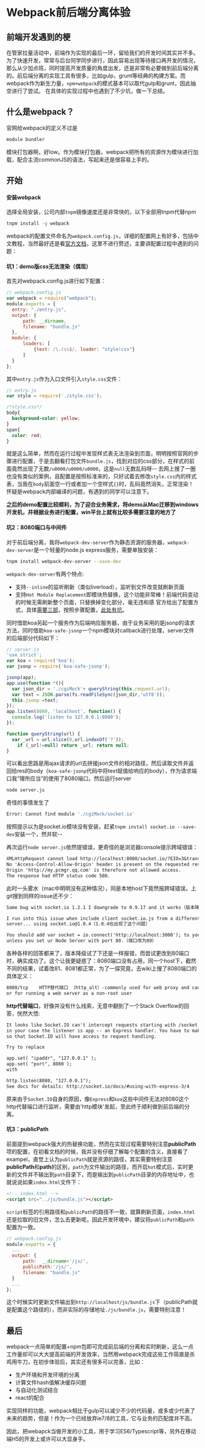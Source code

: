 Webpack前后端分离体验
=============

## 前端开发遇到的梗

在管家拉量活动中，前端作为实现的最后一环，留给我们的开发时间其实并不多。为了快速开发，常常与后台同学同步进行，因此容易出现等待接口再开发的情况，那么从少加点班，同时提高开发质量的角度出发，还是非常有必要做到前后端分离的。前后端分离的实现工具有很多，比如gulp，grunt等经典的构建方案。而webpack作为新生力量，`npm+webpack`的模式基本可以取代gulp和grunt，因此抽空进行了尝试。
在具体的实现过程中也遇到了不少坑，做一下总结。

## 什么是webpack？
官网给webpack的定义不过是
```markdown
module bundler
```
模块打包器啊，好low。作为模块打包器，webpack把所有的资源作为模块进行加载，配合主流commonJS的语法，写起来还是很容易上手的。

## 开始
#### 安装webpack
选择全局安装，公司内部`tnpm`镜像速度还是非常快的，以下全部用tnpm代替npm
```bash
tnpm install -g webpack
```
webpack的配置文件命名为`webpack.config.js`，详细的配置网上有好多，包括中文教程，当然最好还是看[官方文档](http://webpack.github.io/docs/)，这里不进行赘述，主要讲配置过程中遇到的问题：

#### 坑1：demo版css无法渲染（偶现）
首先对webpack.config.js进行如下配置：
```javascript
// webpack.config.js
var webpack = require("webpack");
module.exports = {
  entry: "./entry.js",
  output: {
      path: __dirname,
      filename: "bundle.js"
  },
  module: {
      loaders: [
          {test: /\.css$/, loader: "style!css"}
      ]
  }
};
```
其中`entry.js`作为入口文件引入`style.css`文件：
```javascript
// entry.js
var style = require('./style.css');
```
```css
/*style.css*/
body{
  background-color: yellow;
}
span{
  color: red;
}
```
就是这么简单，然而在运行过程中发现样式表无法渲染到页面，明明按照官网的步骤进行配置，于是去翻看打包文件`bundle.js`，找到对应的css部分，在样式的前面竟然出现了无数`/u0000/u0000/u0000`，这是`null`无数乱码呀--   去网上搜了一圈也没有类似的案例，且配置是按照标准来的，只好试着去修改`style.css`内的样式表，当我在`body`前面空一行或者加一个空样式`{}`时，乱码竟然消失，正常渲染！怀疑是webpack内部编译的问题，有遇到的同学可以注意下。

**之后的demo配置比较顺利，为了迎合业务需求，将demo从Mac迁移到windows开发机，并根据业务进行配置，win平台上就有比较多需要注意的地方了**

#### 坑2：8080端口与中间件
对于前后端分离，我将`webpack-dev-server`作为静态资源的服务器，`webpack-dev-server`是一个轻量的node.js express服务，需要单独安装：
```bash
tnpm install webpack-dev-server --save-dev
```
`webpack-dev-server`有两个特点:
 * 支持`--inline`的监听刷新（类似liverload），监听到文件改变就刷新页面
 * 支持`Hot Module Replacement`即模块热替换，这个功能非常棒！前端代码变动的时候无需刷新整个页面，只替换掉变化部分，毫无违和感
官方给出了配置方式，具体[需要三部](http://webpack.github.io/docs/webpack-dev-server.html#hot-module-replacement-with-node-js-api)，按照步骤配置，[此处有坑](#outputPathid)。

同时借助koa另起一个服务作为后端响应服务器，由于业务采用的是jsonp的请求方法，同时借助`koa-safe-jsonp`一个npm模块对callback进行处理，server文件的后端部分代码如下：
```javascript
// server.js
'use strict';
var koa = require('koa');
var jsonp = require('koa-safe-jsonp');

jsonp(app);
app.use(function *(){
  var json_dir = './cgiMock'+ queryString(this.request.url);
  var text = JSON.parse(fs.readFileSync(json_dir,'utf8'));
  this.jsonp =text;
});
app.listen(8080, 'localhost', function() {
  console.log('listen to 127.0.0.1:8080');
});

function queryString(url) {
  var _url = url.slice(0,url.indexOf('?'));
	if (_url!=null) return _url; return null;
}
```
可以看出思路是用ajax请求的url去拼接json文件的相对路径，然后读取文件并返回给res的body（`koa-safe-jsonp`代码中将text赋值给响应的body），作为请求端口我“理所应当”的使用了8080端口。然后运行server
```bash
node server.js
```
奇怪的事情发生了
```bash
Error: Cannot find module './cgiMock/socket.io'
```
按照提示以为是socket.io模块没有安装，赶紧`tnpm install socket.io --save-dev`安装一个，然并软--

再次运行`node server.js`依然提错误，更奇怪的是浏览器console提示跨域错误：
```markdown
XMLHttpRequest cannot load http://localhost:8080/socket.io/?EIO=3&transport=polling&t=LIYp-6b.
No 'Access-Control-Allow-Origin' header is present on the requested resource.
Origin 'http://my.pcmgr.qq.com' is therefore not allowed access.
The response had HTTP status code 500.
```
此时一头雾水（mac中明明没有这种情况），同是本地host下竟然报跨域错误。上git搜到同样的issue还不少：
```markdown
Same bug with socket.io 1.2.1 I downgrade to 0.9.17 and it works（版本降级到0.9.17，可以）
```
```markdown
I run into this issue when include client socket.io.js from a different domain than the
server... using socket.io@1.0.4（1.0.4也出现了这个问题）
```
```markdown
You should add var socket = io.connect('http://localhost:3000'); to your code..
unless you set ur Node Server with port 80.（端口改为80）
```
各种各样的回答都来了，版本降级试了下还是一样报错，而尝试更改到80端口时，确实成功了。这个让我更疑惑了：8080端口没有占用，同一个host下，截然不同的结果，试着改81、8081都正常，为了一探究竟，去wiki上搜了8080端口的具体定义：
```markdown
8080/tcp	HTTP替代端口 （http_alt）-commonly used for web proxy and caching server,
or for running a web server as a non-root user
```
**http代替端口**，好像并没有什么线索，无意中翻到了一个Stack Overflow的回答，恍然大悟:
```markdown
It looks like Socket.IO can't intercept requests starting with /socket.io/. This is because
in your case the listener is app -- an Express handler. You have to make http be listener,
so that Socket.IO will have access to request handling.

Try to replace

app.set( "ipaddr", "127.0.0.1" );
app.set( "port", 8080 );
with

http.listen(8080, "127.0.0.1");
See docs for details: http://socket.io/docs/#using-with-express-3/4
```
原来由于`Socket.IO`自身的原因，像`Express`和`koa`这些中间件无法对8080这个http代替端口进行监听，需要由'http模块'发起，至此终于顺利做到前后端的分离。


#### <span id="outputPathid">坑3：publicPath</span>
前面提到webpack强大的热替换功能，然而在实现过程需要特别注意**publicPath**项的配置，在初看文档的时候，我并没有仔细了解每个配置的含义，直接看了exampel，直觉上认为`publicPath`就是资源的路径，其实需要特别注意**publicPath**和**path**的区别，`path`为文件输出的路径，而开启`hot`模式后，实时更新的文件并不输出到`path`目录下，而是输出到`publicPath`目录的内存地址中，也就说说如果`index.html`文件下：
```html
<!-- index.html -->
<script src="../js/bundle.js"></script>
```
`script`标签的引用路径和`publicPath`的路径不一致，就算刷新页面，`index.html`还是拉取的旧文件，怎么去更新呢，因此开发环境中，建议将`publicPath`和`path`配置为一致。
```javascript
// webpack.config.js
module.exports = {
  ...
  output: {
      path:  __dirname+'/js/',
      publicPath:'/js/',
      filename: "bundle.js"
  }
  ...
};
```
这个时候实时更新文件输出到`http://localhost/js/bundle.js`下（publicPath就是配置这个路径的），而非实际的存储地址`./js/bundle.js`，需要特别注意！

## 最后
webpack一点简单的配置+npm包即可完成前后端的分离和实时刷新，这么一点工作量却可以大大提高前端的开发效率，当然用webpack完成这些工作简直是杀鸡用牛刀，在初步体验后，其实还有很多可以完善，比如：
* 生产环境和开发环境的分离
* 计算文件hash值解决缓存问题
* 与自动化测试结合
* react的配合

实现同样的功能，webpack相比于gulp可以减少不少的代码量，或多或少代表了未来的趋势，但是！作为一个已经放弃ie7/8的工具，它与业务的匹配度并不高。

因此，把webapck当做开发的小工具，用于学习ES6/Typescript等，另外在移动端H5的开发上或许可以大显身手。
